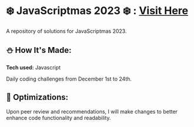 # ❄️ JavaScriptmas 2023 ❄️ : <a href="https://scrimba.com/learn/javascriptmas" target="_blank">Visit Here</a>

A repository of solutions for JavaScriptmas 2023.


## ⛄️ How It's Made: 

**Tech used:** Javascript

Daily coding challenges from December 1st to 24th.


## 🎄 Optimizations:

Upon peer review and recommendations, I will make changes to better enhance code functionality and readability.
